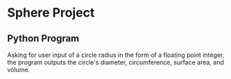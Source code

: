 # Sphere Project

## Python Program

Asking for user input of a circle radius in the form of a floating point integer, the program outputs the circle's diameter, circumference, surface area, and volume.